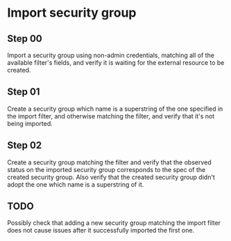 # Import security group

## Step 00

Import a security group using non-admin credentials, matching all of the available filter's fields, and verify it is waiting for the external resource to be created.

## Step 01

Create a security group which name is a superstring of the one specified in the import filter, and otherwise matching the filter, and verify that it's not being imported.

## Step 02

Create a security group matching the filter and verify that the observed status on the imported security group corresponds to the spec of the created security group.
Also verify that the created security group didn't adopt the one which name is a superstring of it.

## TODO

Possibly check that adding a new security group matching the import filter does not cause issues after it successfully imported the first one.
